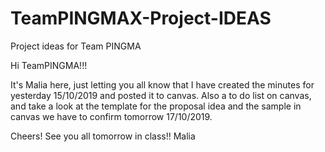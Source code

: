 # TeamPINGMAX-Project-IDEAS
Project ideas for Team PINGMA


Hi TeamPINGMA!!!


It's Malia here, just letting you all know that I have created the minutes for yesterday 15/10/2019 and posted it to canvas. 
Also a to do list on canvas, and take a look at the template for the proposal idea and the sample in canvas we have to confirm tomorrow 17/10/2019. 

Cheers! See you all tomorrow in class!!
Malia
